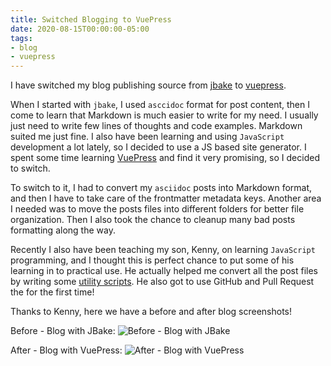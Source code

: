 ```yaml
---
title: Switched Blogging to VuePress
date: 2020-08-15T00:00:00-05:00
tags:
- blog
- vuepress
---
```


I have switched my blog publishing source from [jbake](https://github.com/zemian/zemian.github.io/tree/jbake) to [vuepress](https://github.com/zemian/zemian.github.io/tree/master).

When I started with `jbake`, I used `asccidoc` format for post content, then I come to learn that Markdown is much easier to write for my need. I usually just need to write few lines of thoughts and code examples. Markdown suited me just fine. I also have been learning and using `JavaScript` development a lot lately, so I decided to use a JS based site generator. I spent some time learning [VuePress](https://github.com/zemian/cms-eval/tree/master/learn-vuepress) and find it very promising, so I decided to switch. 

To switch to it, I had to convert my `asciidoc` posts into Markdown format, and then I have to take care of the frontmatter metadata keys. Another area I needed was to move the posts files into different folders for better file organization. Then I also took the chance to cleanup many bad posts formatting along the way.

Recently I also have been teaching my son, Kenny, on learning `JavaScript` programming, and I thought this is perfect chance to put some of his learning in to practical use. He actually helped me convert all the post files by writing some [utility scripts](https://github.com/zemian/zemian.github.io/pull/2). He also got to use GitHub and Pull Request the for the first time!

Thanks to Kenny, here we have a before and after blog screenshots!

Before - Blog with JBake:
![](/build/images/posts/2020/blog-jbake.png "Before - Blog with JBake")

After - Blog with VuePress:
![](/build/images/posts/2020/blog-vuepress.png "After - Blog with VuePress")
